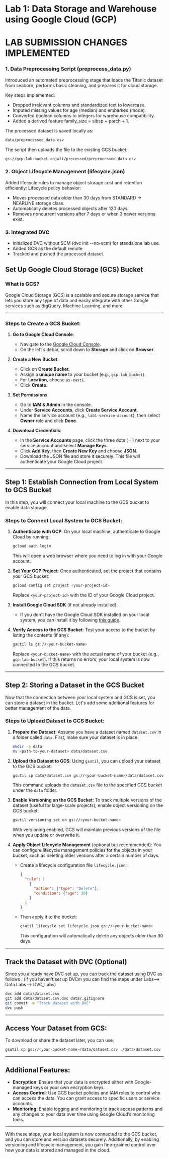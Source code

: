 # **Lab 1: Data Storage and Warehouse using Google Cloud (GCP)**

# LAB SUBMISSION CHANGES IMPLEMENTED

### 1. Data Preprocessing Script (preprocess_data.py)
Introduced an automated preprocessing stage that loads the Titanic dataset from seaborn, performs basic cleaning, and prepares it for cloud storage.

Key steps implemented:
- Dropped irrelevant columns and standardized text to lowercase.
- Imputed missing values for age (median) and embarked (mode).
- Converted boolean columns to integers for warehouse compatibility.
- Added a derived feature family_size = sibsp + parch + 1.

The processed dataset is saved locally as:
```bash
data/preprocessed_data.csv
```
The script then uploads the file to the existing GCS bucket:
```bash
gs://gcp-lab-bucket-anjali/processed/preprocessed_data.csv
```
### 2. Object Lifecycle Management (lifecycle.json)

Added lifecycle rules to manage object storage cost and retention efficiently:
Lifecycle policy behavior:
- Moves processed data older than 30 days from STANDARD → NEARLINE storage class.
- Automatically deletes processed objects after 120 days.
- Removes noncurrent versions after 7 days or when 3 newer versions exist.

### 3. Integrated DVC

- Initialized DVC without SCM (dvc init --no-scm) for standalone lab use.
- Added GCS as the default remote
- Tracked and pushed the processed dataset.


## **Set Up Google Cloud Storage (GCS) Bucket**

### **What is GCS?**
Google Cloud Storage (GCS) is a scalable and secure storage service that lets you store any type of data and easily integrate with other Google services such as BigQuery, Machine Learning, and more.

---

### **Steps to Create a GCS Bucket:**

1. **Go to Google Cloud Console**:
    - Navigate to the [Google Cloud Console](https://console.cloud.google.com/).
    - On the left sidebar, scroll down to **Storage** and click on **Browser**.

2. **Create a New Bucket**:
    - Click on **Create Bucket**.
    - Assign a **unique name** to your bucket (e.g., `gcp-lab-bucket`).
    - For **Location**, choose `us-east1`.
    - Click **Create**.

3. **Set Permissions**:
    - Go to **IAM & Admin** in the console.
    - Under **Service Accounts**, click **Create Service Account**.
    - Name the service account (e.g., `lab1-service-account`), then select **Owner** role and click **Done**.

4. **Download Credentials**:
    - In the **Service Accounts** page, click the three dots (⋮) next to your service account and select **Manage Keys**.
    - Click **Add Key**, then **Create New Key** and choose **JSON**.
    - Download the JSON file and store it securely. This file will authenticate your Google Cloud project.

---

## **Step 1: Establish Connection from Local System to GCS Bucket**

In this step, you will connect your local machine to the GCS bucket to enable data storage.

### **Steps to Connect Local System to GCS Bucket:**

1. **Authenticate with GCP**:
   On your local machine, authenticate to Google Cloud by running:

   ```bash
   gcloud auth login
   ```

   This will open a web browser where you need to log in with your Google account.

2. **Set Your GCP Project**:
   Once authenticated, set the project that contains your GCS bucket:

   ```bash
   gcloud config set project <your-project-id>
   ```

   Replace `<your-project-id>` with the ID of your Google Cloud project.

3. **Install Google Cloud SDK** (if not already installed):
   - If you don't have the Google Cloud SDK installed on your local system, you can install it by following [this guide](https://cloud.google.com/sdk/docs/install).

4. **Verify Access to the GCS Bucket**:
   Test your access to the bucket by listing the contents (if any):

   ```bash
   gsutil ls gs://<your-bucket-name>
   ```

   Replace `<your-bucket-name>` with the actual name of your bucket (e.g., `gcp-lab-bucket`). If this returns no errors, your local system is now connected to the GCS bucket.

---

## **Step 2: Storing a Dataset in the GCS Bucket**

Now that the connection between your local system and GCS is set, you can store a dataset in the bucket. Let's add some additional features for better management of the data.

### **Steps to Upload Dataset to GCS Bucket:**

1. **Prepare the Dataset**:
   Assume you have a dataset named `dataset.csv` in a folder called `data`. First, make sure your dataset is in place:

   ```bash
   mkdir -p data
   mv <path-to-your-dataset> data/dataset.csv
   ```

2. **Upload the Dataset to GCS**:
   Using `gsutil`, you can upload your dataset to the GCS bucket:

   ```bash
   gsutil cp data/dataset.csv gs://<your-bucket-name>/data/dataset.csv
   ```

   This command uploads the `dataset.csv` file to the specified GCS bucket under the `data` folder.

3. **Enable Versioning on the GCS Bucket**:
   To track multiple versions of the dataset (useful for large-scale projects), enable object versioning on the GCS bucket:

   ```bash
   gsutil versioning set on gs://<your-bucket-name>
   ```

   With versioning enabled, GCS will maintain previous versions of the file when you update or overwrite it.

4. **Apply Object Lifecycle Management** (optional but recommended):
   You can configure lifecycle management policies for the objects in your bucket, such as deleting older versions after a certain number of days.

   - Create a lifecycle configuration file `lifecycle.json`:

     ```json
     {
       "rule": [
         {
           "action": {"type": "Delete"},
           "condition": {"age": 30}
         }
       ]
     }
     ```

   - Then apply it to the bucket:

     ```bash
     gsutil lifecycle set lifecycle.json gs://<your-bucket-name>
     ```

     This configuration will automatically delete any objects older than 30 days.

---

## **Track the Dataset with DVC (Optional)**

Since you already have DVC set up, you can track the dataset using DVC as follows :
(if you haven't set up DVCm you can find the steps under Labs--> Data Labs--> DVC_Labs)

```bash
dvc add data/dataset.csv
git add data/dataset.csv.dvc data/.gitignore
git commit -m "Track dataset with DVC"
dvc push
```

---

## **Access Your Dataset from GCS:**

To download or share the dataset later, you can use:

```bash
gsutil cp gs://<your-bucket-name>/data/dataset.csv ./data/dataset.csv
```

---

## **Additional Features:**

- **Encryption**: Ensure that your data is encrypted either with Google-managed keys or your own encryption keys.
- **Access Control**: Use GCS bucket policies and IAM roles to control who can access the data. You can grant access to specific users or service accounts.
- **Monitoring**: Enable logging and monitoring to track access patterns and any changes to your data over time using Google Cloud’s monitoring tools.

---

With these steps, your local system is now connected to the GCS bucket, and you can store and version datasets securely. Additionally, by enabling versioning and lifecycle management, you gain fine-grained control over how your data is stored and managed in the cloud.

